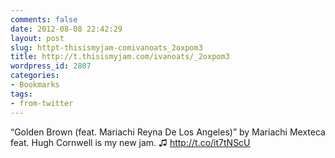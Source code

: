 ```yaml
---
comments: false
date: 2012-08-08 22:42:29
layout: post
slug: httpt-thisismyjam-comivanoats_2oxpom3
title: http://t.thisismyjam.com/ivanoats/_2oxpom3
wordpress_id: 2807
categories:
- Bookmarks
tags:
- from-twitter
---
```


“Golden Brown (feat. Mariachi Reyna De Los Angeles)” by Mariachi Mexteca feat. Hugh Cornwell is my new jam.  ♫ http://t.co/it7tNScU
